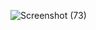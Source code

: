 ![Screenshot (73)](https://github.com/Allan2000-Git/Javascript/assets/54631653/d775db3a-5689-4c8e-8596-f21d726659f1)
